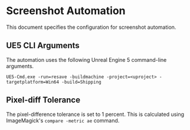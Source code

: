 # Screenshot Automation

This document specifies the configuration for screenshot automation.

## UE5 CLI Arguments

The automation uses the following Unreal Engine 5 command-line arguments.

```
UE5-Cmd.exe -run=resave -buildmachine -project=<uproject> -targetplatform=Win64 -build=Shipping
```

## Pixel-diff Tolerance

The pixel-difference tolerance is set to 1 percent.
This is calculated using ImageMagick's `compare -metric ae` command.
